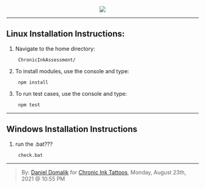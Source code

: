 <p align="center"><img src="http://dashboard.chronicinktattoo.com/images/chronicink_logo.png"></p>

---

## Linux Installation Instructions:

1. Navigate to the home directory:

        ChronicInkAssessment/

2. To install modules, use the console and type:

        npm install

3. To run test cases, use the console and type:

        npm test

---

## Windows Installation Instructions

1. run the .bat???

        check.bat

---

>By: [Daniel Domalik](mailto:dd.domalik@gmail.com?Subject=Subject%Chronic%Ink%20Assessment) for [Chronic Ink Tattoos](https://www.chronicinktattoo.com/), Monday, August 23th, 2021 @ 10:55 PM
